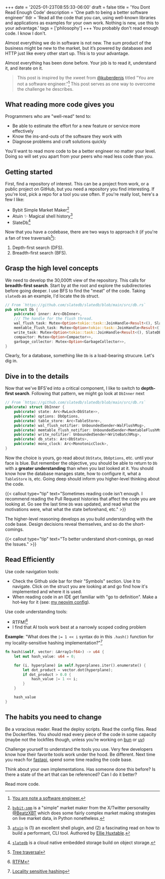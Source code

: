 +++
date = '2025-01-23T08:55:33-06:00'
draft = false
title = 'You Dont Read Enough Code'
description = 'One path to being a better software engineer'
tldr = 'Read all the code that you can, using well-known libraries and applications as examples for your own work. Nothing is new, use this to your advantage.'
tags = ['philosophy']
+++
You probably don't read enough code. I know I don't.

Almost everything we do in software is not new. The sum product of the business might be new to the market, but it’s powered by databases and HTTP just like every other start up. This is to your advantage. 

Almost everything has been done before. Your job is to read it, understand it, and iterate on it. 

> This post is inspired by the xweet from [@kuberdenis](https://x.com/kuberdenis) titled "You are not a software engineer."[^1] This post serves as one way to overcome the challenge he describes.

[^1]: [You are note a software engineer.](https://x.com/i/bookmarks?post_id=1869383856723464402) 

## What reading more code gives you

Programmers who are "well-read" tend to:

- Be able to estimate the effort for a new feature or service more effectively
- Know the ins-and-outs of the software they work with
- Diagnose problems and craft solutions quickly

You'll want to read more code to be a better engineer no matter your level. Doing so will set you apart from your peers who read less code than you. 

## Getting started

First, find a repository of interest. This can be a project from work, or a public project on GitHub, but you need a repository you find interesting. If you're lost, pick a repo for a tool you use often. If you're really lost, here's a few I like: 
- Bybit Simple Market Maker[^2]
- Atuin ✨ Magical shell history[^3]
- SlateDb[^4]

[^2]: [`bybit-smm`](https://github.com/beatzxbt/bybit-smm) is a "simple" market maker from the X/Twitter personality [@BeatzXBT](https://x.com/BeatzXBT) which does some fairly complex market making strategies on live market data, in Python nonetheless.
[^3]: [`atuin`](https://github.com/atuinsh/atuin) is (1) an excellent shell plugin, and (2) a fascinating read on how to build a performant, CLI tool. Authored by [Ellie Huxtable](https://ellie.wtf/).
[^4]: [`slatedb`](https://github.com/slatedb/slatedb) is a cloud native embedded storage build on object storage.

Now that you have a codebase, there are two ways to approach it (if you're a fan of tree traversals[^5]):

1. Depth-first search (DFS).
2. Breadth-first search (BFS). 

[^5]: [Tree traversal](https://en.wikipedia.org/wiki/Tree_traversal)

## Grasp the high level concepts

We need to develop the 30,000ft view of the repository. This calls for **breadth-first search**. Start by at the root and explore the subdirectories before going deeper. I use BFS to find the "meat" of the code. Taking `slatedb` as an example, I'd locate the `Db` struct.

```rust
// From `https://github.com/slatedb/slatedb/blob/main/src/db.rs`
pub struct Db {
    pub(crate) inner: Arc<DbInner>,
    /// The handle for the flush thread.
    wal_flush_task: Mutex<Option<tokio::task::JoinHandle<Result<(), SlateDBError>>>>,
    memtable_flush_task: Mutex<Option<tokio::task::JoinHandle<Result<(), SlateDBError>>>>,
    write_task: Mutex<Option<tokio::task::JoinHandle<Result<(), SlateDBError>>>>,
    compactor: Mutex<Option<Compactor>>,
    garbage_collector: Mutex<Option<GarbageCollector>>,
}
```

Clearly, for a database, something like `Db` is a load-bearing strucure. Let's dig in.

## Dive in to the details

Now that we've BFS'ed into a critical component, I like to switch to **depth-first search**. Following that pattern, we might go look at `DbInner` next

```rust
// From `https://github.com/slatedb/slatedb/blob/main/src/db.rs`
pub(crate) struct DbInner {
    pub(crate) state: Arc<RwLock<DbState>>,
    pub(crate) options: DbOptions,
    pub(crate) table_store: Arc<TableStore>,
    pub(crate) wal_flush_notifier: UnboundedSender<WalFlushMsg>,
    pub(crate) memtable_flush_notifier: UnboundedSender<MemtableFlushMsg>,
    pub(crate) write_notifier: UnboundedSender<WriteBatchMsg>,
    pub(crate) db_stats: Arc<DbStats>,
    pub(crate) mono_clock: Arc<MonotonicClock>,
}
```

Now the choice is yours, go read about `DbState`, `DbOptions`, etc. until your face is blue. But remember the objective, you should be able to return to `Db` with a **greater understanding** than when you last looked at it. You should know how the database manages state, how to configure it, what a `TableStore` is, etc. Going deep should inform you higher-level thinking about the code.

{{< callout type="tip" text="Sometimes reading code isn't enough. I recommend reading the Pull Request histories that affect the code you are looking at. Go see the last time `Db` was updated, and read what the motivations were, what what the state beforehand, etc." >}}

The higher-level reasoning develops as you build understanding with the code base. Design decisions reveal themselves, and so do the short-comings. 

{{< callout type="tip" text="To better understand short-comings, go read the Issues." >}}

## Read Efficiently

Use code navigation tools:

- Check the Github side bar for their "Symbols" section. Use it to navigate. Click on the struct you are looking at and go find how it's implemented and where it is used.
- When reading code in an IDE get familiar with "go to definition". Make a hot-key for it (see: [my neovim config](https://github.com/quantike/dotfiles)). 

Use code understanding tools:

- RTFM![^6]
- I find that AI tools work best at a narrowly scoped coding problem

[^6]: [RTFM](https://en.wikipedia.org/wiki/RTFM#:~:text=RTFM%20is%20an%20initialism%20and,forum%2C%20software%20documentation%20or%20FAQ.)

**Example**: "What does the `|= 1 << i` syntax do in this `.hash()` function for my locality-sensitive hashing implementation?"[^7]

```rust
fn hash(&self, vector: &Array1<f64>) -> u64 {
	let mut hash_value: u64 = 0;

	for (i, hyperplane) in self.hyperplanes.iter().enumerate() {
		let dot_product = vector.dot(hyperplane);
		if dot_product > 0.0 {
			hash_value |= 1 << i;
		}
	}

	hash_value
}
```

[^7]: [Locality sensitive hashing](https://en.wikipedia.org/wiki/Locality-sensitive_hashing) 

## The habits you need to change
Be a voracious reader. Read the deploy scripts. Read the config files. Read the Dockerfiles. You should read every piece of the code in some capacity (maybe not the lockfiles though, unless you’re working on [bun](https://github.com/oven-sh/bun) or [uv](https://github.com/astral-sh/uv))

Challenge yourself to understand the tools you use. Very few developers know how their favorite tools work under the hood. Be different. Next time you reach for [fastapi](https://github.com/fastapi/fastapi), spend some time reading the code base.

Think about your own implementations. Has someone done this before? Is there a state of the art that can be referenced? Can I do it better?

Read more code. 
